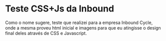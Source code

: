 # Teste CSS+Js da Inbound
 Como o nome sugere, teste que realizei para a empresa Inbound Cycle, onde a mesma proveu html inicial e imagens para que eu atingisse o design final deles através de CSS e Javascript.
